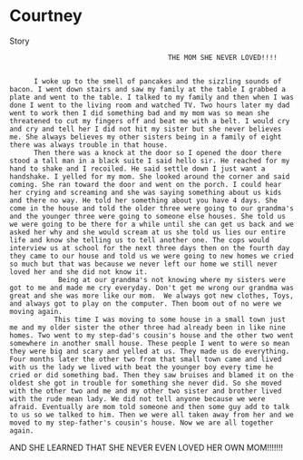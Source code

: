 # Courtney
Story

                                           THE MOM SHE NEVER LOVED!!!!
       
          
          I woke up to the smell of pancakes and the sizzling sounds of bacon. I went down stairs and saw my family at the table I grabbed a plate and went to the table. I talked to my family and then when I was done I went to the living room and watched TV. Two hours later my dad went to work then I did something bad and my mom was so mean she threatened to cut my fingers off and beat me with a belt. I would cry and cry and tell her I did not hit my sister but she never believes me. She always believes my other sisters being in a family of eight there was always trouble in that house. 
          Then there was a knock at the door so I opened the door there stood a tall man in a black suite I said hello sir. He reached for my hand to shake and I recoiled. He said settle down I just want a handshake. I yelled for my mom. She looked around the corner and said coming. She ran toward the door and went on the porch. I could hear her crying and screaming and she was saying something about us kids and there no way. He told her something about you have 4 days. She come in the house and told the older three were going to our grandma's and the younger three were going to someone else houses. She told us we were going to be there for a while until she can get us back and we asked her why and she would scream at us she told us lies our entire life and know she telling us to tell another one. The cops would interview us at school for the next three days then on the fourth day they came to our house and told us we were going to new homes we cried so much but that was because we never left our home we still never loved her and she did not know it. 
                Being at our grandma's not knowing where my sisters were got to me and made me cry everyday. Don't get me wrong our grandma was great and she was more like our mom.  We always got new clothes, Toys, and always got to play on the computer. Then boom out of no were we moving again. 
               This time I was moving to some house in a small town just me and my older sister the other three had already been in like nine homes. Two went to my step-dad's cousin's house and the other two went somewhere in another small house. These people I went to were so mean they were big and scary and yelled at us. They made us do everything. Four months later the other two from that small town came and lived with us the lady we lived with beat the younger boy every time he cried or did something bad. Then they saw bruises and blamed it on the oldest she got in trouble for something she never did. So she moved  with the other two and me and my other two sister and brother lived with the rude mean lady. We did not tell anyone because we were afraid. Eventually are mom told someone and then some guy add to talk to us so we talked to him. Then we were all taken away from her and we moved to my step-father's cousin's house. Now we are all together again.
AND SHE LEARNED THAT SHE NEVER EVEN LOVED HER OWN MOM!!!!!!!
